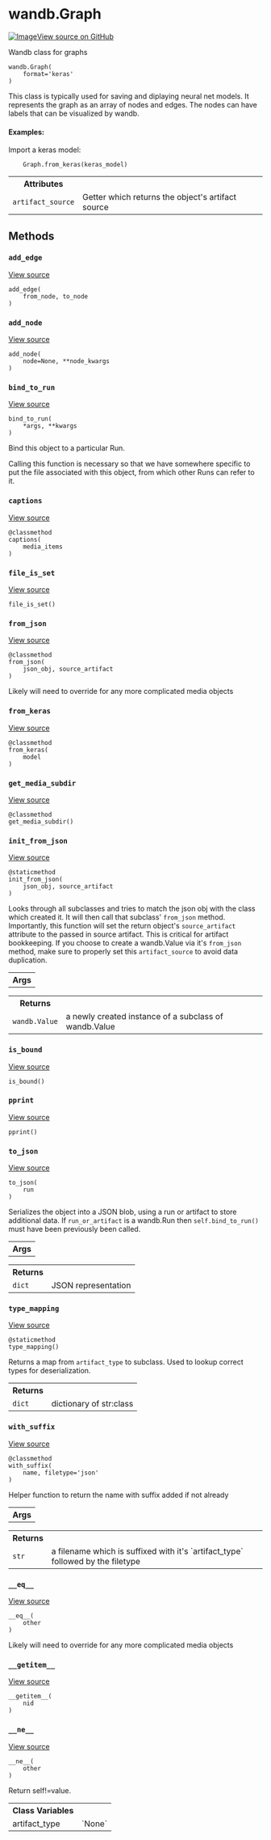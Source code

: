 # wandb.Graph

<!-- Insert buttons and diff -->


[![Image](https://www.tensorflow.org/images/GitHub-Mark-32px.png)View source on GitHub](https://www.github.com/wandb/client/tree/master/wandb/data_types.py#L2343-L2501)



Wandb class for graphs

<pre>
<code>wandb.Graph(
    format=&#x27;keras&#x27;
)
</code></pre>



<!-- Placeholder for "Used in" -->

This class is typically used for saving and diplaying neural net models.  It
represents the graph as an array of nodes and edges.  The nodes can have
labels that can be visualized by wandb.

#### Examples:

Import a keras model:
```
    Graph.from_keras(keras_model)
```





<!-- Tabular view -->
 <table>
<tr><th>Attributes</th></tr>
<tr>
<td>
<code>artifact_source</code>
</td>
<td>
Getter which returns the object's artifact source
</td>
</tr>
</table>



## Methods

<h3 id="add_edge"><code>add_edge</code></h3>

<a target="_blank" href="https://www.github.com/wandb/client/tree/master/wandb/data_types.py#L2427-L2431">View source</a>

<pre>
<code>add_edge(
    from_node, to_node
)
</code></pre>




<h3 id="add_node"><code>add_node</code></h3>

<a target="_blank" href="https://www.github.com/wandb/client/tree/master/wandb/data_types.py#L2413-L2425">View source</a>

<pre>
<code>add_node(
    node=None, **node_kwargs
)
</code></pre>




<h3 id="bind_to_run"><code>bind_to_run</code></h3>

<a target="_blank" href="https://www.github.com/wandb/client/tree/master/wandb/data_types.py#L2385-L2393">View source</a>

<pre>
<code>bind_to_run(
    *args, **kwargs
)
</code></pre>

Bind this object to a particular Run.

Calling this function is necessary so that we have somewhere specific to
put the file associated with this object, from which other Runs can
refer to it.

<h3 id="captions"><code>captions</code></h3>

<a target="_blank" href="https://www.github.com/wandb/client/tree/master/wandb/data_types.py#L321-L326">View source</a>

<pre>
<code>@classmethod</code>
<code>captions(
    media_items
)
</code></pre>




<h3 id="file_is_set"><code>file_is_set</code></h3>

<a target="_blank" href="https://www.github.com/wandb/client/tree/master/wandb/data_types.py#L331-L332">View source</a>

<pre>
<code>file_is_set()
</code></pre>




<h3 id="from_json"><code>from_json</code></h3>

<a target="_blank" href="https://www.github.com/wandb/client/tree/master/wandb/data_types.py#L451-L454">View source</a>

<pre>
<code>@classmethod</code>
<code>from_json(
    json_obj, source_artifact
)
</code></pre>

Likely will need to override for any more complicated media objects


<h3 id="from_keras"><code>from_keras</code></h3>

<a target="_blank" href="https://www.github.com/wandb/client/tree/master/wandb/data_types.py#L2433-L2462">View source</a>

<pre>
<code>@classmethod</code>
<code>from_keras(
    model
)
</code></pre>




<h3 id="get_media_subdir"><code>get_media_subdir</code></h3>

<a target="_blank" href="https://www.github.com/wandb/client/tree/master/wandb/data_types.py#L2395-L2397">View source</a>

<pre>
<code>@classmethod</code>
<code>get_media_subdir()
</code></pre>




<h3 id="init_from_json"><code>init_from_json</code></h3>

<a target="_blank" href="https://www.github.com/wandb/client/tree/master/wandb/data_types.py#L146-L168">View source</a>

<pre>
<code>@staticmethod</code>
<code>init_from_json(
    json_obj, source_artifact
)
</code></pre>

Looks through all subclasses and tries to match the json obj with the class which created it. It will then
call that subclass' `from_json` method. Importantly, this function will set the return object's `source_artifact`
attribute to the passed in source artifact. This is critical for artifact bookkeeping. If you choose to create
a wandb.Value via it's `from_json` method, make sure to properly set this `artifact_source` to avoid data duplication.

<!-- Tabular view -->
 <table>
<tr><th>Args</th></tr>

</table>



<!-- Tabular view -->
 <table>
<tr><th>Returns</th></tr>
<tr>
<td>
<code>wandb.Value</code>
</td>
<td>
a newly created instance of a subclass of wandb.Value
</td>
</tr>
</table>



<h3 id="is_bound"><code>is_bound</code></h3>

<a target="_blank" href="https://www.github.com/wandb/client/tree/master/wandb/data_types.py#L328-L329">View source</a>

<pre>
<code>is_bound()
</code></pre>




<h3 id="pprint"><code>pprint</code></h3>

<a target="_blank" href="https://www.github.com/wandb/client/tree/master/wandb/data_types.py#L2407-L2411">View source</a>

<pre>
<code>pprint()
</code></pre>




<h3 id="to_json"><code>to_json</code></h3>

<a target="_blank" href="https://www.github.com/wandb/client/tree/master/wandb/data_types.py#L2399-L2402">View source</a>

<pre>
<code>to_json(
    run
)
</code></pre>

Serializes the object into a JSON blob, using a run or artifact to store additional data. If `run_or_artifact`
is a wandb.Run then `self.bind_to_run()` must have been previously been called.

<!-- Tabular view -->
 <table>
<tr><th>Args</th></tr>

</table>



<!-- Tabular view -->
 <table>
<tr><th>Returns</th></tr>
<tr>
<td>
<code>dict</code>
</td>
<td>
JSON representation
</td>
</tr>
</table>



<h3 id="type_mapping"><code>type_mapping</code></h3>

<a target="_blank" href="https://www.github.com/wandb/client/tree/master/wandb/data_types.py#L170-L189">View source</a>

<pre>
<code>@staticmethod</code>
<code>type_mapping()
</code></pre>

Returns a map from `artifact_type` to subclass. Used to lookup correct types for deserialization.


<!-- Tabular view -->
 <table>
<tr><th>Returns</th></tr>
<tr>
<td>
<code>dict</code>
</td>
<td>
dictionary of str:class
</td>
</tr>
</table>



<h3 id="with_suffix"><code>with_suffix</code></h3>

<a target="_blank" href="https://www.github.com/wandb/client/tree/master/wandb/data_types.py#L127-L144">View source</a>

<pre>
<code>@classmethod</code>
<code>with_suffix(
    name, filetype=&#x27;json&#x27;
)
</code></pre>

Helper function to return the name with suffix added if not already


<!-- Tabular view -->
 <table>
<tr><th>Args</th></tr>

</table>



<!-- Tabular view -->
 <table>
<tr><th>Returns</th></tr>
<tr>
<td>
<code>str</code>
</td>
<td>
a filename which is suffixed with it's `artifact_type` followed by the filetype
</td>
</tr>
</table>



<h3 id="__eq__"><code>__eq__</code></h3>

<a target="_blank" href="https://www.github.com/wandb/client/tree/master/wandb/data_types.py#L456-L463">View source</a>

<pre>
<code>__eq__(
    other
)
</code></pre>

Likely will need to override for any more complicated media objects


<h3 id="__getitem__"><code>__getitem__</code></h3>

<a target="_blank" href="https://www.github.com/wandb/client/tree/master/wandb/data_types.py#L2404-L2405">View source</a>

<pre>
<code>__getitem__(
    nid
)
</code></pre>




<h3 id="__ne__"><code>__ne__</code></h3>

<a target="_blank" href="https://www.github.com/wandb/client/tree/master/wandb/data_types.py#L194-L195">View source</a>

<pre>
<code>__ne__(
    other
)
</code></pre>

Return self!=value.






<!-- Tabular view -->
 <table>
<tr><th>Class Variables</th></tr>
<tr>
<td>
artifact_type<a id="artifact_type"></a>
</td>
<td>
`None`
</td>
</tr>
</table>

